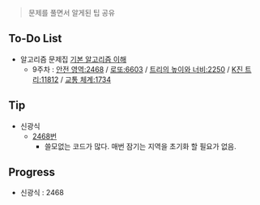 > 문제를 풀면서 알게된 팁 공유

## To-Do List
- 알고리즘 문제집 [기본 알고리즘 이해](https://www.acmicpc.net/workbook/view/1443)
    - 9주차 : [안전 영역:2468](https://www.acmicpc.net/problem/2468) / 
    [로또:6603](https://www.acmicpc.net/problem/6603) / 
    [트리의 높이와 너비:2250](https://www.acmicpc.net/problem/2250) / 
    [K진 트리:11812](https://www.acmicpc.net/problem/11812) /
    [교통 체계:1734](https://www.acmicpc.net/problem/1734)

## Tip
- 신광식
    - [2468번](https://github.com/mel1015/algorithm-study/blob/2468/algorithm-study/week_9/2468_mel1015.cpp)
        - 쓸모없는 코드가 많다. 매번 잠기는 지역을 초기화 할 필요가 없음.

## Progress
- 신광식 : 2468